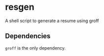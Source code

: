 # resgen
A shell script to generate a resume using groff
## Dependencies
`groff` is the only dependency.
